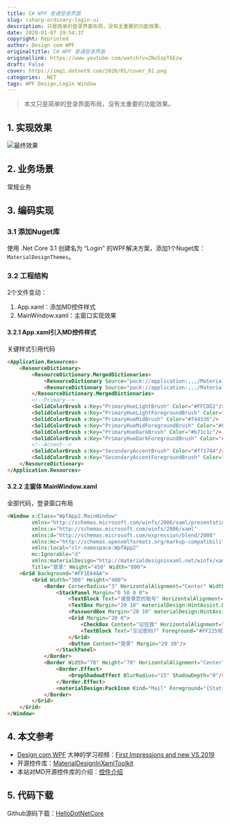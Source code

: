 ```yaml
---
title: C# WPF 普通登录界面
slug: csharp-ordinary-login-ui
description: 只是简单的登录界面布局，没有太重要的功能效果。
date: 2020-01-07 19:54:37
copyright: Reprinted
author: Design com WPF
originaltitle: C# WPF 普通登录界面
originallink: https://www.youtube.com/watch?v=2Nu5zpT6Ezw
draft: False
cover: https://img1.dotnet9.com/2020/01/cover_01.png
categories: .NET
tags: WPF Design,Login Window
---
```


>本文只是简单的登录界面布局，没有太重要的功能效果。

## 1. 实现效果

![最终效果](https://img1.dotnet9.com/2020/01/cover_01.png)

## 2. 业务场景

常规业务

## 3. 编码实现

### 3.1 添加Nuget库

使用 .Net Core 3.1 创建名为 “Login” 的WPF解决方案，添加1个Nuget库：`MaterialDesignThemes`。

### 3.2 工程结构

2个文件变动：

1. App.xaml：添加MD控件样式
2. MainWindow.xaml：主窗口实现效果

#### 3.2.1 App.xaml引入MD控件样式

关键样式引用代码

```html
<Application.Resources>
    <ResourceDictionary>
        <ResourceDictionary.MergedDictionaries>
            <ResourceDictionary Source="pack://application:,,,/MaterialDesignThemes.Wpf;component/Themes/MaterialDesignTheme.Light.xaml" />
            <ResourceDictionary Source="pack://application:,,,/MaterialDesignThemes.Wpf;component/Themes/MaterialDesignTheme.Defaults.xaml" />
        </ResourceDictionary.MergedDictionaries>
        <!--Primary-->
        <SolidColorBrush x:Key="PrimaryHueLightBrush" Color="#FFCDD2"/>
        <SolidColorBrush x:Key="PrimaryHueLightForegroundBrush" Color="#FF333333"/>
        <SolidColorBrush x:Key="PrimaryHueMidBrush" Color="#f44336"/>
        <SolidColorBrush x:Key="PrimaryHueMidForegroundBrush" Color="#FFEEEEEE"/>
        <SolidColorBrush x:Key="PrimaryHueDarkBrush" Color="#b71c1c"/>
        <SolidColorBrush x:Key="PrimaryHueDarkForegroundBrush" Color="#FFFFFFFF"/>
        <!--Accent-->
        <SolidColorBrush x:Key="SecondaryAccentBrush" Color="#ff1744"/>
        <SolidColorBrush x:Key="SecondaryAccentForegroundBrush" Color="#FFFFFF"/>
    </ResourceDictionary>
</Application.Resources>
```

#### 3.2.2 主窗体 MainWindow.xaml

全部代码，登录窗口布局

```html
<Window x:Class="WpfApp2.MainWindow"
        xmlns="http://schemas.microsoft.com/winfx/2006/xaml/presentation"
        xmlns:x="http://schemas.microsoft.com/winfx/2006/xaml"
        xmlns:d="http://schemas.microsoft.com/expression/blend/2008"
        xmlns:mc="http://schemas.openxmlformats.org/markup-compatibility/2006"
        xmlns:local="clr-namespace:WpfApp2"
        mc:Ignorable="d"
        xmlns:materialDesign="http://materialdesigninxaml.net/winfx/xaml/themes"
        Title="登录" Height="450" Width="800">
    <Grid Background="#FF1E64AA">
        <Grid Width="300" Height="400">
            <Border CornerRadius="3" HorizontalAlignment="Center" Width="290" Height="350" VerticalAlignment="Center" Background="White" Margin="0 35 0 0">
                <StackPanel Margin="0 50 0 0">
                    <TextBlock Text="请登录您的账号" HorizontalAlignment="Center" Foreground="Gray" Margin="30" FontSize="21" FontFamily="Champagne &amp; Limousines" FontWeight="SemiBold"/>
                    <TextBox Margin="20 10" materialDesign:HintAssist.Hint="邮箱"/>
                    <PasswordBox Margin="20 10" materialDesign:HintAssist.Hint="密码"/>
                    <Grid Margin="20 0">
                        <CheckBox Content="记住我" HorizontalAlignment="Left"/>
                        <TextBlock Text="忘记密码?" Foreground="#FF2259D1" HorizontalAlignment="Right" Cursor="Hand"/>
                    </Grid>
                    <Button Content="登录" Margin="20 30"/>
                </StackPanel>
            </Border>
            <Border Width="70" Height="70" HorizontalAlignment="Center" VerticalAlignment="Top" Background="White" CornerRadius="50">
                <Border.Effect>
                    <DropShadowEffect BlurRadius="15" ShadowDepth="0"/>
                </Border.Effect>
                <materialDesign:PackIcon Kind="Mail" Foreground="{StaticResource PrimaryHueMidBrush}" HorizontalAlignment="Center" VerticalAlignment="Center" Width="25" Height="25"/>
            </Border>
        </Grid>
    </Grid>
</Window>
```

## 4. 本文参考

- [Design com WPF](https://www.youtube.com/channel/UCf0J9AO-KeLEkBe3ZpVpfKQ) 大神的学习视频：[First Impressions and new VS 2019](https://www.youtube.com/watch?v=2Nu5zpT6Ezw)
- 开源控件库：[MaterialDesignInXamlToolkit](https://github.com/MaterialDesignInXAML/MaterialDesignInXamlToolkit)
- 本站对MD开源控件库的介绍：[控件介绍](https://dotnet9.com/2020/12/Material-designinxaml-an-open-source-csharp-WPF-Control-Library)

## 5. 代码下载

Github源码下载：[HelloDotNetCore](https://github.com/Abel13/dotnetcore_login/blob/master/HelloDotNetCore)